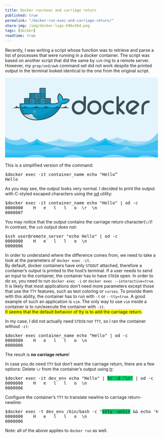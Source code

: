 ```yaml
---
title: Docker run/exec and carriage return
published: true
permalink: "/docker-run-exec-and-carriage-return/"
share-img: /img/docker-logo-696x364.png
tags: [docker]
readtime: true
---
```



Recently, I was writing a script whose function was to retrieve and parse a list of processes that were running in a docker container.
The script was based on another script that did the same by `ssh`-ing to a remote server.
However, my `grep/sed/awk` command set did not work despite the printed output in the terminal looked identical to the one from the original script.

<p align="center">
  <img src="/img/docker-logo-696x364.png">
</p>

This is a simplified version of the command:
<pre>
$docker exec -it container_name echo "Hello”
Hello
</pre>
As you may see, the output looks very normal. I decided to print the output with C-styled escaped characters using the
[od](https://man7.org/linux/man-pages/man1/od.1.html) utility:
<pre>
$docker exec -it container_name echo "Hello" | od -c
0000000    H   e   l   l   o  \r  \n
0000007
</pre>
You may notice that the output contains the carriage return character(`\r`)!
<br>In contrast, the `ssh` output does not:
<pre>
$ssh user@remote_server "echo Hello" | od -c
0000000    H   e   l   l   o  \n
0000006
</pre>

In order to understand where the difference comes from, we need to take a look at the parameters of `docker exec -it`.
<br>By default, docker containers have only `STDOUT` attached, therefore a container’s output is printed to the host’s terminal.
If a user needs to send an input to the container, the container has to have `STDIN` open. In order to do so, you need to run `docker exec -i` or `docker exec --interactive=true`.
It is likely that most applications don’t need more parameters except those that use the `TTY` features, such as text coloring or `curses`. To provide them with this ability, the container has to run with `-t` or `--tty=true`.
A good example of such an application is `vim`. The only way to use `vim` inside a container is to run/execute the container with `-it`.
<br><span style="background-color: #FFFF00">It seems that the default behavior of tty is to add the carriage return.</span>

In my case, I did not actually need `STDIN` nor `TTY`, so I ran the container without `-it`:
<pre>
$docker exec container_name echo "Hello" | od -c
0000000    H   e   l   l   o  \n
0000006
</pre>
The result is **no carriage return**!

In case you do need `TTY` but don’t want the carriage return, there are a few options:
Delete `\r` from the container’s output using [tr](https://linux.die.net/man/1/tr):
<pre>
$docker exec -it dev_env echo "Hello" | <span style="background-color: #00CC66">tr -d '\r'</span> | od -c
0000000    H   e   l   l   o  \n
0000006
</pre>
Configure the container’s `TTY` to translate newline to carriage return-newline:
<pre>
$docker exec -t dev_env /bin/bash -c "<span style="background-color: #00CC66">stty -onlcr</span> && echo 'Hello'" | od -c
0000000    H   e   l   l   o  \n
0000006
</pre>

Note: all of the above applies to `docker run` as well.
